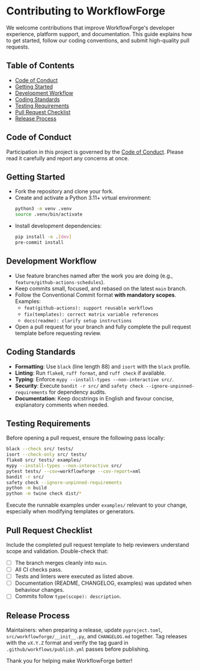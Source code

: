 # Contributing to WorkflowForge

We welcome contributions that improve WorkflowForge's developer experience, platform support, and documentation. This guide explains how to get started, follow our coding conventions, and submit high-quality pull requests.

## Table of Contents

- [Code of Conduct](#code-of-conduct)
- [Getting Started](#getting-started)
- [Development Workflow](#development-workflow)
- [Coding Standards](#coding-standards)
- [Testing Requirements](#testing-requirements)
- [Pull Request Checklist](#pull-request-checklist)
- [Release Process](#release-process)

## Code of Conduct

Participation in this project is governed by the [Code of Conduct](CODE_OF_CONDUCT.md). Please read it carefully and report any concerns at once.

## Getting Started

- Fork the repository and clone your fork.
- Create and activate a Python 3.11+ virtual environment:
    ```bash
    python3 -m venv .venv
    source .venv/bin/activate
    ```
- Install development dependencies:
    ```bash
    pip install -e .[dev]
    pre-commit install
    ```

## Development Workflow

- Use feature branches named after the work you are doing (e.g., `feature/github-actions-schedules`).
- Keep commits small, focused, and rebased on the latest `main` branch.
- Follow the Conventional Commit format **with mandatory scopes**. Examples:
    - `feat(github-actions): support reusable workflows`
    - `fix(templates): correct matrix variable references`
    - `docs(readme): clarify setup instructions`
- Open a pull request for your branch and fully complete the pull request template before requesting review.

## Coding Standards

- **Formatting**: Use `black` (line length 88) and `isort` with the `black` profile.
- **Linting**: Run `flake8`, `ruff format`, and `ruff check` if available.
- **Typing**: Enforce `mypy --install-types --non-interactive src/`.
- **Security**: Execute `bandit -r src/` and `safety check --ignore-unpinned-requirements` for dependency audits.
- **Documentation**: Keep docstrings in English and favour concise, explanatory comments when needed.

## Testing Requirements

Before opening a pull request, ensure the following pass locally:

```bash
black --check src/ tests/
isort --check-only src/ tests/
flake8 src/ tests/ examples/
mypy --install-types --non-interactive src/
pytest tests/ --cov=workflowforge --cov-report=xml
bandit -r src/
safety check --ignore-unpinned-requirements
python -m build
python -m twine check dist/*
```

Execute the runnable examples under `examples/` relevant to your change, especially when modifying templates or generators.

## Pull Request Checklist

Include the completed pull request template to help reviewers understand scope and validation. Double-check that:

- [ ] The branch merges cleanly into `main`.
- [ ] All CI checks pass.
- [ ] Tests and linters were executed as listed above.
- [ ] Documentation (README, CHANGELOG, examples) was updated when behaviour changes.
- [ ] Commits follow `type(scope): description`.

## Release Process

Maintainers: when preparing a release, update `pyproject.toml`, `src/workflowforge/__init__.py`, and `CHANGELOG.md` together. Tag releases with the `vX.Y.Z` format and verify the tag guard in `.github/workflows/publish.yml` passes before publishing.

Thank you for helping make WorkflowForge better!
